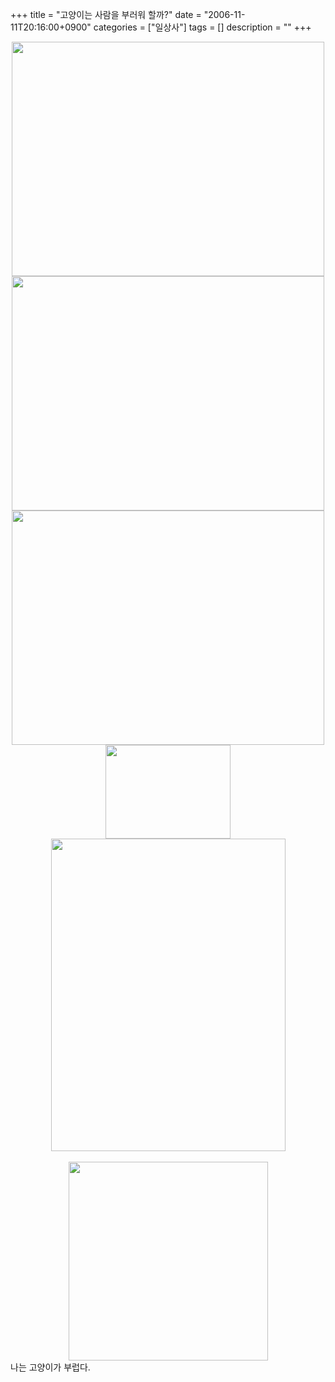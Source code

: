 +++
title = "고양이는 사람을 부러워 할까?"
date = "2006-11-11T20:16:00+0900"
categories = ["일상사"]
tags = []
description = ""
+++
<span class="copyright_entry" style="display:block;" title="고양이는 사람을 부러워 할까?@@**@@http://shed.egloos.com/1450108"></span>
<div style="text-align:center">
 <img class="image_mid" border="0" onmouseover="this.style.cursor='pointer'" alt="" src="/attachment/1450108_1.jpg" width="500" height="375" onclick="Control.Modal.openDialog(this, event, 'http://pds2.egloos.com/pds/200611/11/82/a0003782_08110171.jpg', 500, 375);">
</div>
<div style="text-align:center">
 <img class="image_mid" border="0" onmouseover="this.style.cursor='pointer'" alt="" src="/attachment/1450108_2.jpg" width="500" height="375" onclick="Control.Modal.openDialog(this, event, 'http://pds2.egloos.com/pds/200611/11/82/a0003782_08113655.jpg', 500, 375);">
</div>
<div style="text-align:center">
 <img class="image_mid" border="0" onmouseover="this.style.cursor='pointer'" alt="" src="/attachment/1450108_3.jpg" width="500" height="375" onclick="Control.Modal.openDialog(this, event, 'http://pds2.egloos.com/pds/200611/11/82/a0003782_08111577.jpg', 500, 375);">
</div>
<div style="text-align:center">
 <img class="image_mid" border="0" onmouseover="this.style.cursor='pointer'" alt="" src="/attachment/1450108_4.jpg" width="200" height="150" onclick="Control.Modal.openDialog(this, event, 'http://pds3.egloos.com/pds/200611/11/82/a0003782_08110258.jpg', 200, 150);">
</div>
<div style="text-align:center">
 <img class="image_mid" border="0" onmouseover="this.style.cursor='pointer'" alt="" src="/attachment/1450108_5.jpg" width="375" height="500" onclick="Control.Modal.openDialog(this, event, 'http://pds2.egloos.com/pds/200611/11/82/a0003782_08113154.jpg', 375, 500);">
</div>
<br>
<div style="text-align:center">
 <img class="image_mid" border="0" onmouseover="this.style.cursor='pointer'" alt="" src="/attachment/1450108_6.png" width="319" height="318" onclick="Control.Modal.openDialog(this, event, 'http://pds3.egloos.com/pds/200611/11/82/a0003782_08115881.png', 319, 318);">
</div>나는 고양이가 부럽다. 
<!--
       <rdf:RDF xmlns:rdf="http://www.w3.org/1999/02/22-rdf-syntax-ns#"
		    xmlns:dc="http://purl.org/dc/elements/1.1/"
		    xmlns:trackback="http://madskills.com/public/xml/rss/module/trackback/">
       <rdf:Description
	        rdf:about="http://shed.egloos.com/1450108"
	        dc:identifier="http://shed.egloos.com/1450108"
	        dc:title="고양이는 사람을 부러워 할까?"
	        trackback:ping="http://shed.egloos.com/tb/1450108"/>
       </rdf:RDF>
       -->

<ul></ul>